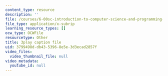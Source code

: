 ```yaml
---
content_type: resource
description: ''
file: /courses/6-00sc-introduction-to-computer-science-and-programming-spring-2011/3799498ddb4353968e5e3d3ecad2857f_Q148jV9ljPM.vtt
file_type: application/x-subrip
learning_resource_types: []
ocw_type: OCWFile
resourcetype: Other
title: 3play caption file
uid: 3799498d-db43-5396-8e5e-3d3ecad2857f
video_files:
  video_thumbnail_file: null
video_metadata:
  youtube_id: null
---
```

